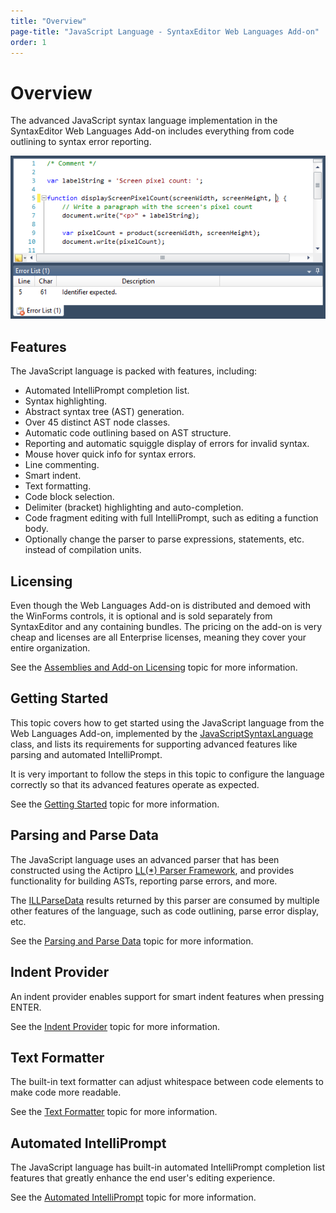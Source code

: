 ```yaml
---
title: "Overview"
page-title: "JavaScript Language - SyntaxEditor Web Languages Add-on"
order: 1
---
```

# Overview

The advanced JavaScript syntax language implementation in the SyntaxEditor Web Languages Add-on includes everything from code outlining to syntax error reporting.

![Screenshot](../../images/web-addon-javascript.png)

## Features

The JavaScript language is packed with features, including:

- Automated IntelliPrompt completion list.
- Syntax highlighting.
- Abstract syntax tree (AST) generation.
- Over 45 distinct AST node classes.
- Automatic code outlining based on AST structure.
- Reporting and automatic squiggle display of errors for invalid syntax.
- Mouse hover quick info for syntax errors.
- Line commenting.
- Smart indent.
- Text formatting.
- Code block selection.
- Delimiter (bracket) highlighting and auto-completion.
- Code fragment editing with full IntelliPrompt, such as editing a function body.
- Optionally change the parser to parse expressions, statements, etc. instead of compilation units.

## Licensing

Even though the Web Languages Add-on is distributed and demoed with the WinForms controls, it is optional and is sold separately from SyntaxEditor and any containing bundles.  The pricing on the add-on is very cheap and licenses are all Enterprise licenses, meaning they cover your entire organization.

See the [Assemblies and Add-on Licensing](../../assemblies.md) topic for more information.

## Getting Started

This topic covers how to get started using the JavaScript language from the Web Languages Add-on, implemented by the [JavaScriptSyntaxLanguage](xref:ActiproSoftware.Text.Languages.JavaScript.Implementation.JavaScriptSyntaxLanguage) class, and lists its requirements for supporting advanced features like parsing and automated IntelliPrompt.

It is very important to follow the steps in this topic to configure the language correctly so that its advanced features operate as expected.

See the [Getting Started](getting-started.md) topic for more information.

## Parsing and Parse Data

The JavaScript language uses an advanced parser that has been constructed using the Actipro [LL(*) Parser Framework](../../ll-parser-framework/index.md), and provides functionality for building ASTs, reporting parse errors, and more.

The [ILLParseData](xref:ActiproSoftware.Text.Parsing.LLParser.ILLParseData) results returned by this parser are consumed by multiple other features of the language, such as code outlining, parse error display, etc.

See the [Parsing and Parse Data](parsing.md) topic for more information.

## Indent Provider

An indent provider enables support for smart indent features when pressing ENTER.

See the [Indent Provider](indent-provider.md) topic for more information.

## Text Formatter

The built-in text formatter can adjust whitespace between code elements to make code more readable.

See the [Text Formatter](text-formatter.md) topic for more information.

## Automated IntelliPrompt

The JavaScript language has built-in automated IntelliPrompt completion list features that greatly enhance the end user's editing experience.

See the [Automated IntelliPrompt](intelliprompt.md) topic for more information.
